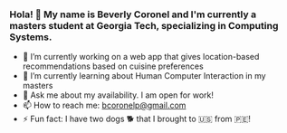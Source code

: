 ### Hola! 👋 My name is Beverly Coronel and I'm currently a masters student at Georgia Tech, specializing in Computing Systems. 

- 🔭 I’m currently working on a web app that gives location-based recommendations based on cuisine preferences
- 🌱 I’m currently learning about Human Computer Interaction in my masters
- 💬 Ask me about my availability. I am open for work! 
- 📫 How to reach me: bcoronelp@gmail.com
- ⚡ Fun fact: I have two dogs 🐕 that I brought to 🇺🇸 from 🇵🇪!
